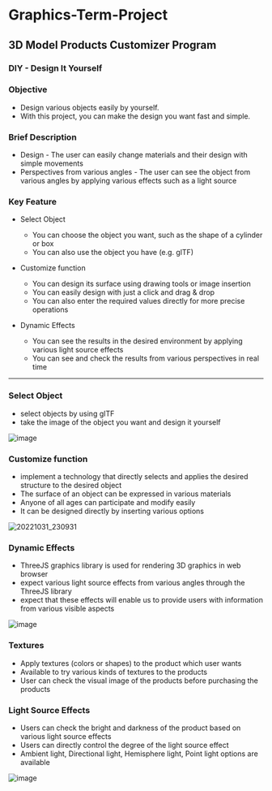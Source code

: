 # Graphics-Term-Project
  
## 3D Model Products Customizer Program

### DIY - Design It Yourself  
  
    
  
    
      
      
### Objective 
* Design various objects easily by yourself.
* With this project, you can make the design you want fast and simple.  


### Brief Description
* Design - The user can easily change materials and their design with simple movements
* Perspectives from various angles - The user can see the object from various angles by applying various effects such as a light source


### Key Feature
* Select Object
  * You can choose the object you want, such as the shape of a cylinder or box
  * You can also use the object you have (e.g. glTF)  

* Customize function
  * You can design its surface using drawing tools or image insertion
  * You can easily design with just a click and drag & drop
  * You can also enter the required values directly for more precise operations  
 
* Dynamic Effects
  * You can see the results in the desired environment by applying various light source effects
  * You can see and check the results from various perspectives in real time

-----------------------------------------------------------
### Select Object  
* select objects by using gITF
* take the image of the object you want and design it yourself  

![image](https://user-images.githubusercontent.com/94350277/200155820-a7b21b6d-3cfd-46ea-83f5-625d4cc354c9.png)

### Customize function
* implement a technology that directly selects and applies the desired structure to the desired object
* The surface of an object can be expressed in various materials
* Anyone of all ages can participate and modify easily 
* It can be designed directly by inserting various options 

![20221031_230931](https://user-images.githubusercontent.com/94350277/199027802-bf385ed0-7b5f-4fd8-83e5-be90703b6f51.png)

### Dynamic Effects
* ThreeJS graphics library is used for rendering 3D graphics in web browser
* expect various light source effects from various angles through the ThreeJS library
* expect that these effects will enable us to provide users with information from various visible aspects

![image](https://user-images.githubusercontent.com/94350277/200155875-f1ca589d-7a25-4b15-8fbd-05d5b2a30d63.png)

### Textures
* Apply textures (colors or shapes) to the product which user wants
* Available to try various kinds of textures to the products
* User can check the visual image of the products before purchasing the products  

### Light Source Effects
* Users can check the bright and darkness of the product based on various light source effects
* Users can directly control the degree of the light source effect
* Ambient light, Directional light, Hemisphere light, Point light options are available  

![image](https://user-images.githubusercontent.com/94350277/200155996-43c23bcf-28a4-4eb0-b27b-bbb76f683686.png)


